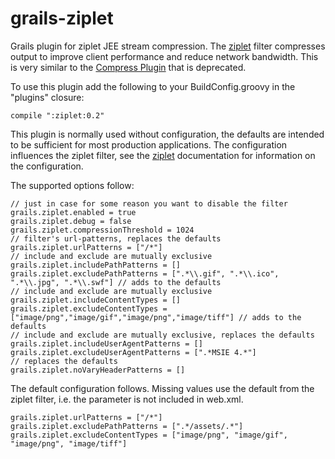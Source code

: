 grails-ziplet
=============

Grails plugin for ziplet JEE stream compression. The [ziplet](https://github.com/ziplet/ziplet) filter
compresses output to improve client performance and reduce network bandwidth. This is very similar to the
[Compress Plugin](http://grails.org/plugin/compress) that is deprecated.

To use this plugin add the following to your BuildConfig.groovy in the "plugins" closure:
```
compile ":ziplet:0.2"
```

This plugin is normally used without configuration, the defaults are intended to be
sufficient for most production applications. The configuration influences the ziplet
filter, see the [ziplet](https://github.com/ziplet/ziplet) documentation for information
on the configuration.

The supported options follow:

```
// just in case for some reason you want to disable the filter
grails.ziplet.enabled = true
grails.ziplet.debug = false
grails.ziplet.compressionThreshold = 1024
// filter's url-patterns, replaces the defaults
grails.ziplet.urlPatterns = ["/*"]
// include and exclude are mutually exclusive
grails.ziplet.includePathPatterns = []
grails.ziplet.excludePathPatterns = [".*\\.gif", ".*\\.ico", ".*\\.jpg", ".*\\.swf"] // adds to the defaults
// include and exclude are mutually exclusive
grails.ziplet.includeContentTypes = []
grails.ziplet.excludeContentTypes = ["image/png","image/gif","image/png","image/tiff"] // adds to the defaults
// include and exclude are mutually exclusive, replaces the defaults
grails.ziplet.includeUserAgentPatterns = []
grails.ziplet.excludeUserAgentPatterns = [".*MSIE 4.*"]
// replaces the defaults
grails.ziplet.noVaryHeaderPatterns = []
```

The default configuration follows. Missing values use the default from the ziplet filter, i.e. the
parameter is not included in web.xml.
```
grails.ziplet.urlPatterns = ["/*"]
grails.ziplet.excludePathPatterns = [".*/assets/.*"]
grails.ziplet.excludeContentTypes = ["image/png", "image/gif", "image/png", "image/tiff"] 
```
